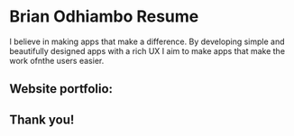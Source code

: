 Brian Odhiambo Resume
===================================

I believe in making apps that make a difference.
By developing simple and beautifully designed apps with a rich
UX I aim to make apps that make the work ofnthe users easier.

Website portfolio:
--------------



Thank you!
--------------
